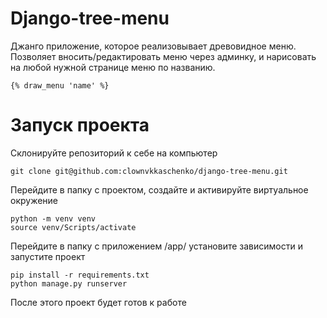 # Django-tree-menu
Джанго приложение, которое реализовывает древовидное меню. Позволяет вносить/редактировать меню через админку, и нарисовать на любой нужной странице меню по названию.
```
{% draw_menu 'name' %}
```
# Запуск проекта
Склонируйте репозиторий к себе на компьютер
```
git clone git@github.com:clownvkkaschenko/django-tree-menu.git
```
Перейдите в папку с проектом, создайте и активируйте виртуальное окружение
```
python -m venv venv
source venv/Scripts/activate
```
Перейдите в папку с приложением /app/ установите зависимости и запустите проект
```
pip install -r requirements.txt
python manage.py runserver
```
После этого проект будет готов к работе